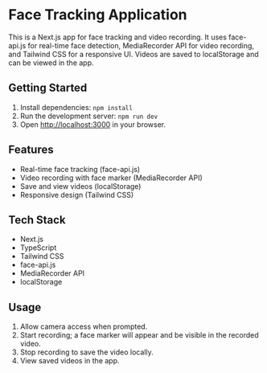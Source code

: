 # Face Tracking Application

This is a Next.js app for face tracking and video recording. It uses face-api.js for real-time face detection, MediaRecorder API for video recording, and Tailwind CSS for a responsive UI. Videos are saved to localStorage and can be viewed in the app.

## Getting Started

1. Install dependencies: `npm install`
2. Run the development server: `npm run dev`
3. Open [http://localhost:3000](http://localhost:3000) in your browser.

## Features
- Real-time face tracking (face-api.js)
- Video recording with face marker (MediaRecorder API)
- Save and view videos (localStorage)
- Responsive design (Tailwind CSS)

## Tech Stack
- Next.js
- TypeScript
- Tailwind CSS
- face-api.js
- MediaRecorder API
- localStorage

## Usage
1. Allow camera access when prompted.
2. Start recording; a face marker will appear and be visible in the recorded video.
3. Stop recording to save the video locally.
4. View saved videos in the app.
